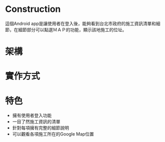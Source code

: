 # Construction
  這個Android app是讓使用者在登入後，能夠看到台北市政府的施工資訊清單和細節，在細節部分可以點選ＭＡＰ的功能，顯示該地施工的位址。
# 架構
  
#  實作方式

# 特色
  - 擁有使用者登入功能
  - 一目了然施工資訊的清單
  - 針對每項擁有完整的細節說明
  - 可以觀看各項施工所在的Google Map位置
